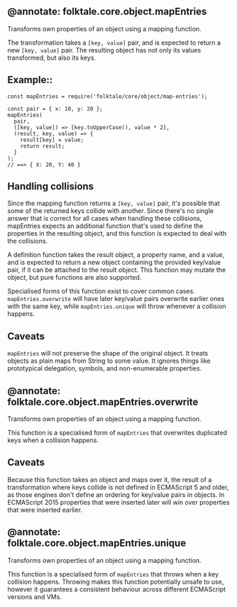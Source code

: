 @annotate: folktale.core.object.mapEntries
---
Transforms own properties of an object using a mapping function.

The transformation takes a `[key, value]` pair, and is expected to return
a new `[key, value]` pair. The resulting object has not only its values
transformed, but also its keys.


## Example::

    const mapEntries = require('folktale/core/object/map-entries');

    const pair = { x: 10, y: 20 };
    mapEntries(
      pair,
      ([key, value]) => [key.toUpperCase(), value * 2],
      (result, key, value) => {
        result[key] = value;
        return result;
      }
    );
    // ==> { X: 20, Y: 40 }


## Handling collisions

Since the mapping function returns a `[key, value]` pair, it's possible
that some of the returned keys collide with another. Since there's no
single answer that is correct for all cases when handling these collisions,
mapEntries expects an additional function that's used to define the 
properties in the resulting object, and this function is expected to
deal with the collisions.

A definition function takes the result object, a property name, and
a value, and is expected to return a new object containing the provided
key/value pair, if it can be attached to the result object. This function
may mutate the object, but pure functions are also supported.

Specialised forms of this function exist to cover common cases.
`mapEntries.overwrite` will have later key/value pairs overwrite earlier
ones with the same key, while `mapEntries.unique` will throw whenever
a collision happens.


## Caveats
 
`mapEntries` will not preserve the shape of the original object.
It treats objects as plain maps from String to some value. It ignores
things like prototypical delegation, symbols, and non-enumerable
properties.


@annotate: folktale.core.object.mapEntries.overwrite
---
Transforms own properties of an object using a mapping function.

This function is a specialised form of `mapEntries` that overwrites
duplicated keys when a collision happens. 


## Caveats

Because this function takes an object and maps over it, the result of a
transformation where keys collide is not defined in ECMAScript 5 and older,
as those engines don't define an ordering for key/value pairs in objects.
In ECMAScript 2015 properties that were inserted later will win over
properties that were inserted earlier.


@annotate: folktale.core.object.mapEntries.unique
---
Transforms own properties of an object using a mapping function.

This function is a specialised form of `mapEntries` that throws
when a key collision happens. Throwing makes this function potentially
unsafe to use, however it guarantees a consistent behaviour across
different ECMAScript versions and VMs.

